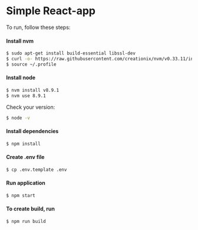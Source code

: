 # Simple React-app

To run, follow these steps:

#### Install nvm

```bash
$ sudo apt-get install build-essential libssl-dev
$ curl -o- https://raw.githubusercontent.com/creationix/nvm/v0.33.11/install.sh | bash
$ source ~/.profile
```

#### Install node

```bash
$ nvm install v8.9.1
$ nvm use 8.9.1
```

Check your version:

```bash
$ node -v
```

#### Install dependencies

```bash
$ npm install
```

#### Create .env file

```bash
$ cp .env.template .env
```

#### Run application

```bash
$ npm start
```

#### To create build, run

```bash
$ npm run build
```
